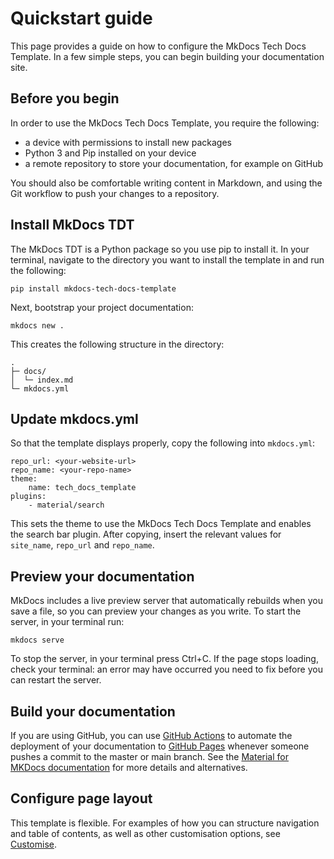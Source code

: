 # Quickstart guide

This page provides a guide on how to configure the MkDocs Tech Docs Template. In a few simple steps, you can begin building your documentation site.

## Before you begin

In order to use the MkDocs Tech Docs Template, you require the following:

- a device with permissions to install new packages
- Python 3 and Pip installed on your device
- a remote repository to store your documentation, for example on GitHub

You should also be comfortable writing content in Markdown, and using the Git workflow to push your changes to a repository.

## Install MkDocs TDT

The MkDocs TDT is a Python package so you use pip to install it. In your terminal, navigate to the directory you want to install the template in and run the following:

```
pip install mkdocs-tech-docs-template
```

Next, bootstrap your project documentation:

```
mkdocs new .
```

This creates the following structure in the directory:

```
.
├─ docs/
│  └─ index.md
└─ mkdocs.yml
```

## Update mkdocs.yml

So that the template displays properly, copy the following into `mkdocs.yml`:

```
repo_url: <your-website-url>
repo_name: <your-repo-name>
theme:
    name: tech_docs_template
plugins:
    - material/search
```

This sets the theme to use the MkDocs Tech Docs Template and enables the search bar plugin. After copying, insert the relevant values for `site_name`, `repo_url` and `repo_name`.

## Preview your documentation

MkDocs includes a live preview server that automatically rebuilds when you save a file, so you can preview your changes as you write. To start the server, in your terminal run:

```
mkdocs serve
```

To stop the server, in your terminal press Ctrl+C. If the page stops loading, check your terminal: an error may have occurred you need to fix before you can restart the server.

## Build your documentation

If you are using GitHub, you can use [GitHub Actions][gh_actions] to automate the deployment of your documentation to [GitHub Pages](https://pages.github.com/) whenever someone pushes a commit to the master or main branch. See the [Material for MKDocs documentation][material_publishing] for more details and alternatives.

## Configure page layout

This template is flexible. For examples of how you can structure navigation and table of contents, as well as other customisation options, see [Customise](customise.md).

[gh_actions]: https://github.com/features/actions
[gh_ssh]: https://docs.github.com/en/authentication/connecting-to-github-with-ssh
[material_publishing]: https://squidfunk.github.io/mkdocs-material/publishing-your-site/
[material_docs]: https://squidfunk.github.io/mkdocs-material/
